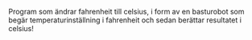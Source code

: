 Program som ändrar fahrenheit till celsius, i form av en basturobot som begär temperaturinställning i fahrenheit och sedan berättar resultatet i celsius!
